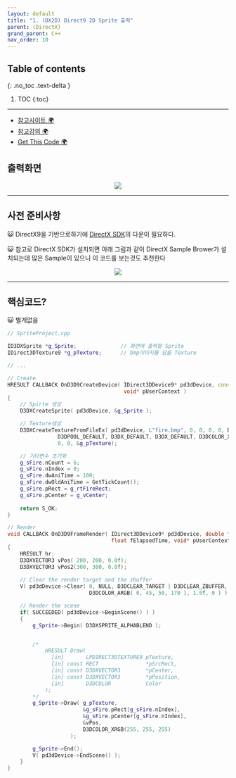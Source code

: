 ```yaml
---
layout: default
title: "1. (DX2D) Direct9 2D Sprite 출력"
parent: (DirectX)
grand_parent: C++
nav_order: 10
---
```


## Table of contents
{: .no_toc .text-delta }

1. TOC
{:toc}

---

* [참고사이트 🌍](https://8bitscoding.github.io/dxd/2d-game/)
* [참고강의 🌍](https://www.youtube.com/watch?v=u_DNr8eBhxw&list=PLOKPEzlY4JKSZLgY_jH4danTYinRKIPz1&index=70)
* [Get This Code 🌍](https://github.com/EasyCoding-7/DirectXExamples/tree/main/D9_2D_Sprite_Tutorial)

## 출력화면

<p align="center">
  <img src="https://taehyungs-programming-blog.github.io/blog/assets/images/cpp/directx/directx2d-1-2.gif"/>
</p>

---

## 사전 준비사항

😺 DirectX9을 기반으로하기에 [DirectX SDK](https://www.microsoft.com/en-us/download/details.aspx?id=6812)의 다운이 필요하다.

😺 참고로 DirectX SDK가 설치되면 아래 그림과 같이 DirectX Sample Brower가 설치되는데 많은 Sample이 있으니 이 코드를 보는것도 추천한다

<p align="center">
  <img src="https://taehyungs-programming-blog.github.io/blog/assets/images/cpp/directx/directx2d-1-1.png"/>
</p>

---

## 핵심코드?

😺 별게없음

```cpp
// SpriteProject.cpp

ID3DXSprite *g_Sprite;              // 화면에 출력할 Sprite
IDirect3DTexture9 *g_pTexture;      // bmp이미지를 담을 Texture

// ...

// Create
HRESULT CALLBACK OnD3D9CreateDevice( IDirect3DDevice9* pd3dDevice, const D3DSURFACE_DESC* pBackBufferSurfaceDesc,
                                     void* pUserContext )
{
    // Spirte 생성
	D3DXCreateSprite( pd3dDevice, &g_Sprite );

    // Texture생성
	D3DXCreateTextureFromFileEx( pd3dDevice, L"fire.bmp", 0, 0, 0, 0, D3DFMT_UNKNOWN, 
				D3DPOOL_DEFAULT, D3DX_DEFAULT, D3DX_DEFAULT, D3DCOLOR_XRGB(0, 0, 0), 
				0, 0, &g_pTexture);

    // 기타변수 초기화
	g_sFire.nCount = 6;
	g_sFire.nIndex = 0;
	g_sFire.dwAniTime = 100;
	g_sFire.dwOldAniTime = GetTickCount();
	g_sFire.pRect = g_rtFireRect;
	g_sFire.pCenter = g_vCenter;
	
    return S_OK;
}

// Render
void CALLBACK OnD3D9FrameRender( IDirect3DDevice9* pd3dDevice, double fTime, 
	                             float fElapsedTime, void* pUserContext )
{
    HRESULT hr;	
	D3DXVECTOR3 vPos( 200, 200, 0.0f);
    D3DXVECTOR3 vPos2(300, 300, 0.0f);
	
    // Clear the render target and the zbuffer 
    V( pd3dDevice->Clear( 0, NULL, D3DCLEAR_TARGET | D3DCLEAR_ZBUFFER, 
		                  D3DCOLOR_ARGB( 0, 45, 50, 170 ), 1.0f, 0 ) );

    // Render the scene
    if( SUCCEEDED( pd3dDevice->BeginScene() ) )
    {		
		g_Sprite->Begin( D3DXSPRITE_ALPHABLEND );


        /*
            HRESULT Draw(
              [in]       LPDIRECT3DTEXTURE9 pTexture,
              [in] const RECT               *pSrcRect,
              [in] const D3DXVECTOR3        *pCenter,
              [in] const D3DXVECTOR3        *pPosition,
              [in]       D3DCOLOR           Color
            );
        */
		g_Sprite->Draw( g_pTexture, 
                        &g_sFire.pRect[g_sFire.nIndex], 
					    &g_sFire.pCenter[g_sFire.nIndex], 
                        &vPos, 
					    D3DCOLOR_XRGB(255, 255, 255)
                    );

		g_Sprite->End();
        V( pd3dDevice->EndScene() );
    }
}
```